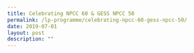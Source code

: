 ```yaml
---
title: Celebrating NPCC 60 & GESS NPCC 50
permalink: /lp-programme/celebrating-npcc-60-gess-npcc-50/
date: 2019-07-01
layout: post
description: ""
---
```

